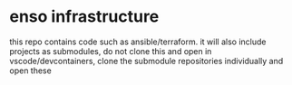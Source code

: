 # enso infrastructure

this repo contains code such as ansible/terraform. it will also include projects as submodules, do not clone this and open in vscode/devcontainers, clone the submodule repositories individually and open these
